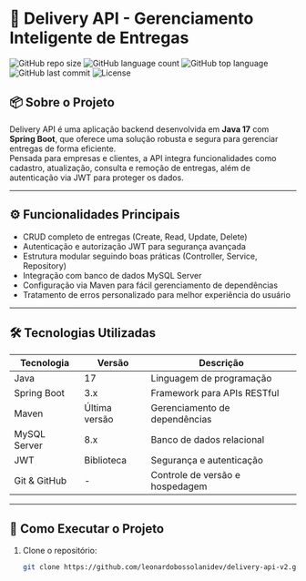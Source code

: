 # 🚀 Delivery API - Gerenciamento Inteligente de Entregas

![GitHub repo size](https://img.shields.io/github/repo-size/leonardobossolanidev/delivery-api-v2)
![GitHub language count](https://img.shields.io/github/languages/count/leonardobossolanidev/delivery-api-v2)
![GitHub top language](https://img.shields.io/github/languages/top/leonardobossolanidev/delivery-api-v2)
![GitHub last commit](https://img.shields.io/github/last-commit/leonardobossolanidev/delivery-api-v2)
![License](https://img.shields.io/github/license/leonardobossolanidev/delivery-api-v2)

## 📦 Sobre o Projeto

Delivery API é uma aplicação backend desenvolvida em **Java 17** com **Spring Boot**, que oferece uma solução robusta e segura para gerenciar entregas de forma eficiente.  
Pensada para empresas e clientes, a API integra funcionalidades como cadastro, atualização, consulta e remoção de entregas, além de autenticação via JWT para proteger os dados.

---

## ⚙️ Funcionalidades Principais

- CRUD completo de entregas (Create, Read, Update, Delete)  
- Autenticação e autorização JWT para segurança avançada  
- Estrutura modular seguindo boas práticas (Controller, Service, Repository)  
- Integração com banco de dados MySQL Server  
- Configuração via Maven para fácil gerenciamento de dependências  
- Tratamento de erros personalizado para melhor experiência do usuário

---

## 🛠 Tecnologias Utilizadas

| Tecnologia         | Versão          | Descrição                         |
|--------------------|-----------------|----------------------------------|
| Java               | 17              | Linguagem de programação          |
| Spring Boot        | 3.x             | Framework para APIs RESTful       |
| Maven              | Última versão   | Gerenciamento de dependências     |
| MySQL Server       | 8.x             | Banco de dados relacional         |
| JWT                | Biblioteca      | Segurança e autenticação          |
| Git & GitHub       | -               | Controle de versão e hospedagem   |

---

## 🚀 Como Executar o Projeto

1. Clone o repositório:
   ```bash
   git clone https://github.com/leonardobossolanidev/delivery-api-v2.git
